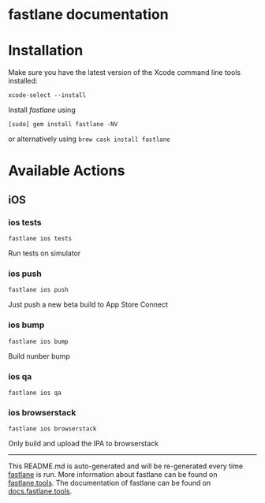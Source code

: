 fastlane documentation
================
# Installation

Make sure you have the latest version of the Xcode command line tools installed:

```
xcode-select --install
```

Install _fastlane_ using
```
[sudo] gem install fastlane -NV
```
or alternatively using `brew cask install fastlane`

# Available Actions
## iOS
### ios tests
```
fastlane ios tests
```
Run tests on simulator
### ios push
```
fastlane ios push
```
Just push a new beta build to App Store Connect
### ios bump
```
fastlane ios bump
```
Build nunber bump
### ios qa
```
fastlane ios qa
```

### ios browserstack
```
fastlane ios browserstack
```
Only build and upload the IPA to browserstack

----

This README.md is auto-generated and will be re-generated every time [fastlane](https://fastlane.tools) is run.
More information about fastlane can be found on [fastlane.tools](https://fastlane.tools).
The documentation of fastlane can be found on [docs.fastlane.tools](https://docs.fastlane.tools).

